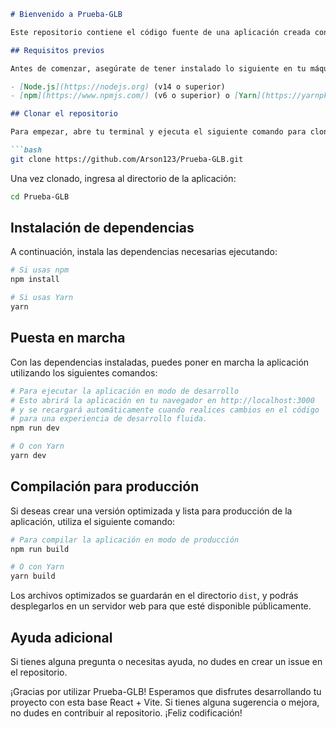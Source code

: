 ```markdown
# Bienvenido a Prueba-GLB

Este repositorio contiene el código fuente de una aplicación creada con React y Vite. A continuación, te explicaremos cómo clonar este repositorio y poner en marcha la aplicación en tu entorno local.

## Requisitos previos

Antes de comenzar, asegúrate de tener instalado lo siguiente en tu máquina:

- [Node.js](https://nodejs.org) (v14 o superior)
- [npm](https://www.npmjs.com/) (v6 o superior) o [Yarn](https://yarnpkg.com/) (v1 o superior)

## Clonar el repositorio

Para empezar, abre tu terminal y ejecuta el siguiente comando para clonar este repositorio:

```bash
git clone https://github.com/Arson123/Prueba-GLB.git
```

Una vez clonado, ingresa al directorio de la aplicación:

```bash
cd Prueba-GLB
```

## Instalación de dependencias

A continuación, instala las dependencias necesarias ejecutando:

```bash
# Si usas npm
npm install

# Si usas Yarn
yarn
```

## Puesta en marcha

Con las dependencias instaladas, puedes poner en marcha la aplicación utilizando los siguientes comandos:

```bash
# Para ejecutar la aplicación en modo de desarrollo
# Esto abrirá la aplicación en tu navegador en http://localhost:3000
# y se recargará automáticamente cuando realices cambios en el código
# para una experiencia de desarrollo fluida.
npm run dev

# O con Yarn
yarn dev
```

## Compilación para producción

Si deseas crear una versión optimizada y lista para producción de la aplicación, utiliza el siguiente comando:

```bash
# Para compilar la aplicación en modo de producción
npm run build

# O con Yarn
yarn build
```

Los archivos optimizados se guardarán en el directorio `dist`, y podrás desplegarlos en un servidor web para que esté disponible públicamente.

## Ayuda adicional

Si tienes alguna pregunta o necesitas ayuda, no dudes en crear un issue en el repositorio.

¡Gracias por utilizar Prueba-GLB! Esperamos que disfrutes desarrollando tu proyecto con esta base React + Vite. Si tienes alguna sugerencia o mejora, no dudes en contribuir al repositorio. ¡Feliz codificación!
```
